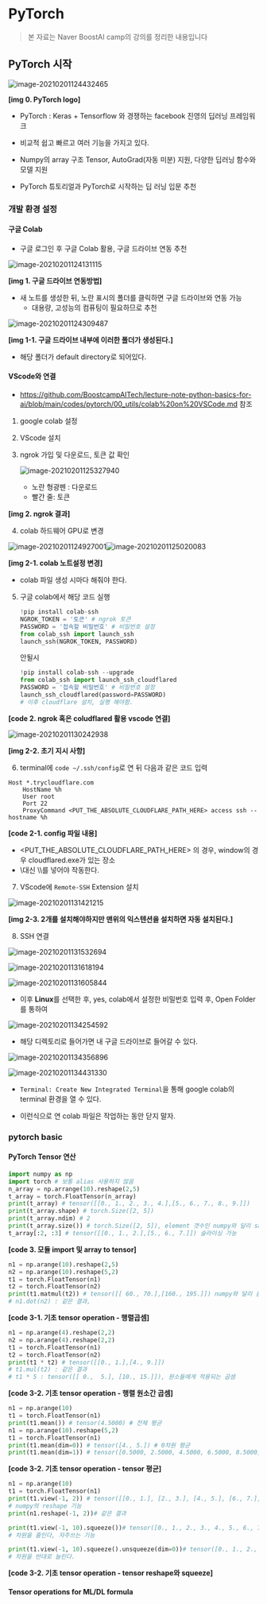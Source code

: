 # PyTorch

> 본 자료는 Naver BoostAI camp의 강의를 정리한 내용입니다

## PyTorch 시작

![image-20210201124432465](Pytorch.assets/image-20210201124432465.png)

**[img 0. PyTorch logo]**

- PyTorch : Keras + Tensorflow 와 경쟁하는 facebook 진영의 딥러닝 프레임워크
- 비교적 쉽고 빠르고 여러 기능을 가지고 있다.
- Numpy의 array 구조 Tensor, AutoGrad(자동 미분) 지원,  다양한 딥러닝 함수와 모델 지원

- PyTorch 튜토리얼과 PyTorch로 시작하는 딥 러닝 입문 추천

### 개발 환경 설정

#### 구글 Colab

- 구글 로그인 후 구글 Colab 활용, 구글 드라이브 연동 추천

![image-20210201124131115](Pytorch.assets/image-20210201124131115.png)

**[img 1. 구글 드라이브 연동방법]**

- 새 노트를 생성한 뒤, 노란 표시의 폴더를 클릭하면 구글 드라이브와 연동 가능
  - 대용량, 고성능의 컴퓨팅이 필요하므로 추천

![image-20210201124309487](Pytorch.assets/image-20210201124309487.png)

**[img 1-1. 구글 드라이브 내부에 이러한 폴더가 생성된다.]**

- 해당 폴더가 default directory로 되어있다.

#### VScode와 연결

- https://github.com/BoostcampAITech/lecture-note-python-basics-for-ai/blob/main/codes/pytorch/00_utils/colab%20on%20VSCode.md 참조

1. google colab 설정

2. VScode 설치

3. ngrok 가입 및 다운로드, 토큰 값 확인

   ![image-20210201125327940](Pytorch.assets/image-20210201125327940.png)

   - 노란 형광펜 : 다운로드
   - 빨간 줄: 토큰

**[img 2. ngrok 결과]**

4. colab 하드웨어 GPU로 변경

![image-20210201124927001](Pytorch.assets/image-20210201125004514.png)![image-20210201125020083](Pytorch.assets/image-20210201125020083.png)

**[img 2-1. colab 노트설정 변경]**

- colab 파일 생성 시마다 해줘야 한다.

5. 구글 colab에서 해당 코드 실행

   ```python
   !pip install colab-ssh
   NGROK_TOKEN = '토큰' # ngrok 토큰
   PASSWORD = '접속할 비밀번호' # 비밀번호 설정
   from colab_ssh import launch_ssh
   launch_ssh(NGROK_TOKEN, PASSWORD)
   ```

   안될시

   ```python
   !pip install colab-ssh --upgrade
   from colab_ssh import launch_ssh_cloudflared
   PASSWORD = '접속할 비밀번호' # 비밀번호 설정
   launch_ssh_cloudflared(password=PASSWORD)
   # 이후 cloudflare 설치, 실행 해야함.
   ```

**[code 2. ngrok 혹은 coludflared 활용 vscode 연결]**

![image-20210201130242938](Pytorch.assets/image-20210201130242938.png)

**[img 2-2. 초기 지시 사항]**

6. terminal에 `code ~/.ssh/config`로 연 뒤 다음과 같은 코드 입력

```
Host *.trycloudflare.com
	HostName %h
	User root
	Port 22
	ProxyCommand <PUT_THE_ABSOLUTE_CLOUDFLARE_PATH_HERE> access ssh --hostname %h
```

**[code 2-1. config 파일 내용]**

- <PUT_THE_ABSOLUTE_CLOUDFLARE_PATH_HERE> 의 경우, window의 경우 cloudflared.exe가 있는 장소 
- \대신 \\\\를 넣어야 작동한다.

7. VScode에 `Remote-SSH` Extension 설치

![image-20210201131421215](Pytorch.assets/image-20210201131421215.png)

**[img 2-3. 2개를 설치해야하지만 맨위의 익스텐션을 설치하면 자동 설치된다.]**

8. SSH 연결

![image-20210201131532694](Pytorch.assets/image-20210201131532694.png)

![image-20210201131618194](Pytorch.assets/image-20210201131618194.png)

![image-20210201131605844](Pytorch.assets/image-20210201131605844.png)

- 이후 **Linux**를 선택한 후, yes, colab에서 설정한 비밀번호 입력 후, Open Folder를 통하여

![image-20210201134254592](Pytorch.assets/image-20210201134254592.png)

- 해당 디렉토리로 들어가면 내 구글 드라이브로 들어갈 수 있다.

![image-20210201134356896](Pytorch.assets/image-20210201134356896.png)

![image-20210201134431330](Pytorch.assets/image-20210201134431330.png)

- `Terminal: Create New Integrated Terminal`을 통해 google colab의 terminal 환경을 열 수 있다.

- 이런식으로 연 colab 파일은 작업하는 동안 닫지 말자.

### pytorch basic

#### PyTorch Tensor 연산

```python
import numpy as np
import torch # 보통 alias 사용하지 않음
n_array = np.arrange(10).reshape(2,5)
t_array = torch.FloatTensor(n_array)
print(t_array) # tensor([[0., 1., 2., 3., 4.],[5., 6., 7., 8., 9.]])
print(t_array.shape) # torch.Size([2, 5])
print(t_array.ndim) # 2
print(t_array.size()) # torch.Size([2, 5]), element 갯수인 numpy와 달리 shape가 나옴
t_array[:2, :3] # tensor([[0., 1., 2.],[5., 6., 7.]]) 슬라이싱 가능
```

**[code 3. 모듈 import 및 array to tensor]**

```python
n1 = np.arange(10).reshape(2,5)
n2 = np.arange(10).reshape(5,2)
t1 = torch.FloatTensor(n1)
t2 = torch.FloatTensor(n2)
print(t1.matmul(t2)) # tensor([[ 60., 70.],[160., 195.]]) numpy와 달리 좀더 직관적이다.
# n1.dot(n2) : 같은 결과, 
```

**[code 3-1. 기초 tensor operation - 행렬곱셈]**

```python
n1 = np.arange(4).reshape(2,2)
n2 = np.arange(4).reshape(2,2)
t1 = torch.FloatTensor(n1)
t2 = torch.FloatTensor(n2)
print(t1 * t2) # tensor([[0., 1.],[4., 9.]])
# t1.mul(t2) : 같은 결과 
# t1 * 5 : tensor([[ 0.,  5.], [10., 15.]]), 원소들에게 적용되는 곱셈 
```

**[code 3-2. 기초 tensor operation - 행렬 원소간 곱셈]**

```python
n1 = np.arange(10)
t1 = torch.FloatTensor(n1)
print(t1.mean()) # tensor(4.5000) # 전체 평균
n1 = np.arange(10).reshape(5,2) 
t1 = torch.FloatTensor(n1)
print(t1.mean(dim=0)) # tensor([4., 5.]) # 0차원 평균
print(t1.mean(dim=1)) # tensor([0.5000, 2.5000, 4.5000, 6.5000, 8.5000]) # 1차원 평균
```

**[code 3-2. 기초 tensor operation - tensor 평균]**

```python
n1 = np.arange(10)
t1 = torch.FloatTensor(n1)
print(t1.view(-1, 2)) # tensor([[0., 1.], [2., 3.], [4., 5.], [6., 7.], [8., 9.]])
# numpy의 reshape 기능
print(n1.reshape(-1, 2))# 같은 결과

print(t1.view(-1, 10).squeeze())# tensor([0., 1., 2., 3., 4., 5., 6., 7., 8., 9.])
# 차원을 줄인다, 자주쓰는 기능

print(t1.view(-1, 10).squeeze().unsqueeze(dim=0))# tensor([0., 1., 2., 3., 4., 5., 6., 7., 8., 9.])
# 차원을 반대로 늘린다.
```

**[code 3-2. 기초 tensor operation - tensor reshape와 squeeze]**

#### Tensor operations for ML/DL formula

